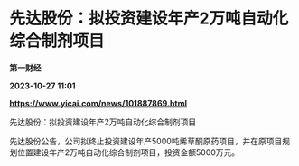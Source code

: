 # 先达股份：拟投资建设年产2万吨自动化综合制剂项目
**第一财经**

**2023-10-27 11:01**

**https://www.yicai.com/news/101887869.html**

先达股份：拟投资建设年产2万吨自动化综合制剂项目

先达股份公告，公司拟终止投资建设年产5000吨烯草酮原药项目，并在原项目规划位置建设年产2万吨自动化综合制剂项目，投资金额5000万元。